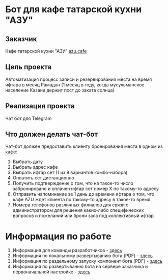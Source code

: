 # Бот для кафе татарской кухни "АЗУ"

## Заказчик
Кафе татарской кухни "АЗУ" [azu.cafe](http://azu.cafe/)

## Цель проекта
Автоматизация процесс записи и резервирования места на 
время ифтара в месяц Рамадан (1 месяц в году, когда мусульманское население 
Казани держит пост до заката солнца)

## Реализация проекта
Чат бот для Telegram

## Что должен делать чат-бот
Чат-бот должен предоставить клиенту бронирования места в одном из кафе:
1. Выбрать дату
2. Выбрать адрес кафе 
3. Выбрать ифтар сет (1 из 9 вариантов комбо-набора) 
4. Оплатить сет дистанционно
5. Получить подтверждение о том, что на такое-то число забронировано и 
   оплачен ифтар сет номер Х по такому-то адресу
6. Отправить напоминание за 1 день до времени ифтара о том, что кафе АZU 
   ждет клиента по такому-то адресу в такое-то время
7. Номера телефонов различных филиалов для связи с администратором для 
   решения каких-либо специфических вопросов и пожеланий или брони зала под
   коллективный ифтар


# Информация по работе

1. Информация для команды разработчиков - [здесь](README_for_Team.md)
2. Информация по локальному развертыванию бота (PDF) - [здесь](Локальное%20развертвание%20бота.pdf)
3. Информация по раздельному запуску компонент бота (PDF) - [здесь](Запуск%20по%20отдельности.pdf)
4. Информация по развертыванию бота на сервере заказчика и первоначальной настройке - [здесь](Инструкция/Развертывание%20Telegram-бота%20AZU%20Кафе.md)